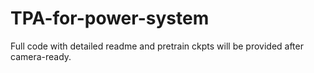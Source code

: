 # TPA-for-power-system

Full code with detailed readme and pretrain ckpts will be provided after camera-ready.
